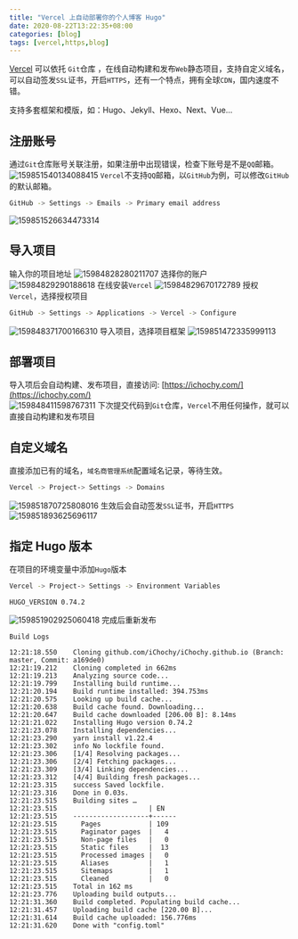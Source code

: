 ```yaml
---
title: "Vercel 上自动部署你的个人博客 Hugo"
date: 2020-08-22T13:22:35+08:00 
categories: [blog] 
tags: [vercel,https,blog] 
---
```

[Vercel](https://vercel.com/) 可以依托 `Git`仓库 ，在线自动构建和发布`Web`静态项目，支持自定义域名，可以自动签发`SSL`证书，开启`HTTPS`，还有一个特点，拥有全球`CDN`，国内速度不错。  

支持多套框架和模版，如：Hugo、Jekyll、Hexo、Next、Vue...

## 注册账号
通过`Git`仓库账号关联注册，如果注册中出现错误，检查下账号是不是`QQ`邮箱。
![159851540134088415](https://images.ichochy.com/159851540134088415.png)
`Vercel`不支持`QQ`邮箱，以`GitHub`为例，可以修改`GitHub`的默认邮箱。
```bash
GitHub -> Settings -> Emails -> Primary email address
```
![159851526634473314](https://images.ichochy.com/159851526634473314.png)
## 导入项目
输入你的项目地址
![15984828280211707](https://images.ichochy.com/15984828280211707.png)
选择你的账户
![15984829290188618](https://images.ichochy.com/15984829290188618.png)
在线安装`Vercel`
![15984829670172789](https://images.ichochy.com/15984829670172789.png)
授权`Vercel`，选择授权项目
```bash
GitHub -> Settings -> Applications -> Vercel -> Configure
```
![159848371700166310](https://images.ichochy.com/159848371700166310.png)
导入项目，选择项目框架
![159851472335999113](https://images.ichochy.com/159851472335999113.png)
## 部署项目
导入项后会自动构建、发布项目，直接访问: [https://ichochy.com/](https://ichochy.com/)  
![159848411598767311](https://images.ichochy.com/159848411598767311.png)
下次提交代码到`Git`仓库，`Vercel`不用任何操作，就可以直接自动构建和发布项目

## 自定义域名
直接添加已有的域名，`域名商管理系统`配置域名记录，等待生效。
```bash
Vercel -> Project-> Settings -> Domains
```
![159851870725808016](https://images.ichochy.com/159851870725808016.png)
生效后会自动签发`SSL`证书，开启`HTTPS`
![159851893625696117](https://images.ichochy.com/159851893625696117.png)

## 指定 Hugo 版本
在项目的环境变量中添加`Hugo`版本
```bash
Vercel -> Project-> Settings -> Environment Variables
```

```
HUGO_VERSION 0.74.2
```
![159851902925060418](https://images.ichochy.com/159851902925060418.png)
完成后重新发布
```log
Build Logs

12:21:18.550  	Cloning github.com/iChochy/iChochy.github.io (Branch: master, Commit: a169de0)
12:21:19.212  	Cloning completed in 662ms
12:21:19.213  	Analyzing source code...
12:21:19.799  	Installing build runtime...
12:21:20.194  	Build runtime installed: 394.753ms
12:21:20.575  	Looking up build cache...
12:21:20.638  	Build cache found. Downloading...
12:21:20.647  	Build cache downloaded [206.00 B]: 8.14ms
12:21:21.022  	Installing Hugo version 0.74.2
12:21:23.078  	Installing dependencies...
12:21:23.290  	yarn install v1.22.4
12:21:23.302  	info No lockfile found.
12:21:23.306  	[1/4] Resolving packages...
12:21:23.306  	[2/4] Fetching packages...
12:21:23.309  	[3/4] Linking dependencies...
12:21:23.312  	[4/4] Building fresh packages...
12:21:23.315  	success Saved lockfile.
12:21:23.316  	Done in 0.03s.
12:21:23.515  	Building sites … 
12:21:23.515  	                   | EN   
12:21:23.515  	-------------------+------
12:21:23.515  	  Pages            | 109  
12:21:23.515  	  Paginator pages  |   4  
12:21:23.515  	  Non-page files   |   0  
12:21:23.515  	  Static files     |  13  
12:21:23.515  	  Processed images |   0  
12:21:23.515  	  Aliases          |   1  
12:21:23.515  	  Sitemaps         |   1  
12:21:23.515  	  Cleaned          |   0  
12:21:23.515  	Total in 162 ms
12:21:23.776  	Uploading build outputs...
12:21:31.360  	Build completed. Populating build cache...
12:21:31.457  	Uploading build cache [220.00 B]...
12:21:31.614  	Build cache uploaded: 156.776ms
12:21:31.620  	Done with "config.toml"
```